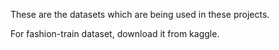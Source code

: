 These are the datasets which are being used in these projects.

For fashion-train dataset, download it from kaggle.
